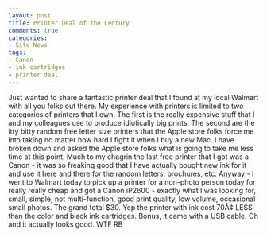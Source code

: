 ```yaml
---
layout: post
title: Printer Deal of the Century
comments: true
categories:
- Site News
tags:
- Canon
- ink cartridges
- printer deal
---
```

Just wanted to share a fantastic printer deal that I found at my local Walmart with all you folks out there. My experience with printers is limited to two categories of printers that I own. The first is the really expensive stuff that I and my colleagues use to produce idiotically big prints. The second are the itty bitty random free letter size printers that the Apple store folks force me into taking no matter how hard I fight it when I buy a new Mac. I have broken down and asked the Apple store folks what is going to take me less time at this point. Much to my chagrin the last free printer that I got was a Canon - it was so freaking good that I have actually bought new ink for it and use it here and there for the random letters, brochures, etc.
Anyway - I went to Walmart today to pick up a printer for a non-photo person today for really really cheap and got a Canon iP2600 - exactly what I was looking for, small, simple, not multi-function, good print quality, low volume, occasional small photos. The grand total $30. Yep the printer with ink cost 70Â¢ LESS than the color and black ink cartridges. Bonus, it came with a USB cable. Oh and it actually looks good.
WTF
RB 
